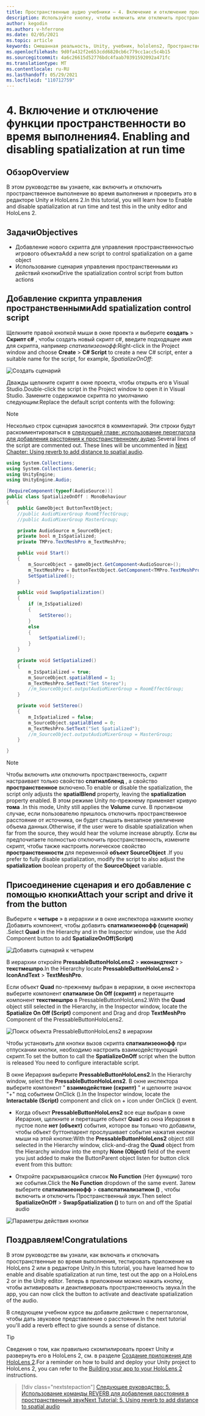 ```yaml
---
title: Пространственные аудио учебники — 4. Включение и отключение пространственного звука во время выполнения
description: Используйте кнопку, чтобы включить или отключить пространственность звука во время выполнения.
author: kegodin
ms.author: v-hferrone
ms.date: 02/05/2021
ms.topic: article
keywords: Смешанная реальность, Unity, учебник, hololens2, Пространственный звук, МРТК, набор средств для смешанной реальности, UWP, Windows 10, ХРТФ, функция передачи, связанная с HEAD, переглагол, Microsoft Спатиализер
ms.openlocfilehash: 9d0fa432f2e653cdd6820cb6c779cc1acc5c4b15
ms.sourcegitcommit: 4a6c26615d52776bdc4faab70391592092a471fc
ms.translationtype: MT
ms.contentlocale: ru-RU
ms.lasthandoff: 05/29/2021
ms.locfileid: "110712759"
---
```

# <a name="4-enabling-and-disabling-spatialization-at-run-time"></a><span data-ttu-id="b9d34-105">4. Включение и отключение функции пространственности во время выполнения</span><span class="sxs-lookup"><span data-stu-id="b9d34-105">4. Enabling and disabling spatialization at run time</span></span>

## <a name="overview"></a><span data-ttu-id="b9d34-106">Обзор</span><span class="sxs-lookup"><span data-stu-id="b9d34-106">Overview</span></span>

<span data-ttu-id="b9d34-107">В этом руководстве вы узнаете, как включить и отключить пространственное выполнение во время выполнения и проверить это в редакторе Unity и HoloLens 2.</span><span class="sxs-lookup"><span data-stu-id="b9d34-107">In this tutorial, you will learn how to Enable and disable spatialization at run time and test this in the unity editor and HoloLens 2.</span></span>

## <a name="objectives"></a><span data-ttu-id="b9d34-108">Задачи</span><span class="sxs-lookup"><span data-stu-id="b9d34-108">Objectives</span></span>

* <span data-ttu-id="b9d34-109">Добавление нового скрипта для управления пространственностью игрового объекта</span><span class="sxs-lookup"><span data-stu-id="b9d34-109">Add a new script to control spatialization on a game object</span></span>
* <span data-ttu-id="b9d34-110">Использование сценария управления пространственными из действий кнопки</span><span class="sxs-lookup"><span data-stu-id="b9d34-110">Drive the spatialization control script from button actions</span></span>

## <a name="add-spatialization-control-script"></a><span data-ttu-id="b9d34-111">Добавление скрипта управления пространственными</span><span class="sxs-lookup"><span data-stu-id="b9d34-111">Add spatialization control script</span></span>

 <span data-ttu-id="b9d34-112">Щелкните правой кнопкой мыши в окне проекта и выберите **создать**  >  **Скрипт c#** , чтобы создать новый скрипт c#, введите подходящее имя для скрипта, например _спатиализеонофф_:</span><span class="sxs-lookup"><span data-stu-id="b9d34-112">Right-click in the Project window and choose **Create** > **C# Script** to create a new C# script, enter a suitable name for the script, for example, _SpatializeOnOff_:</span></span>

![Создать сценарий](images/spatial-audio/spatial-audio-04-section1-step1-1.PNG)

<span data-ttu-id="b9d34-114">Дважды щелкните скрипт в окне проекта, чтобы открыть его в Visual Studio.</span><span class="sxs-lookup"><span data-stu-id="b9d34-114">Double-click the script in the Project window to open it in Visual Studio.</span></span> <span data-ttu-id="b9d34-115">Замените содержимое скрипта по умолчанию следующим:</span><span class="sxs-lookup"><span data-stu-id="b9d34-115">Replace the default script contents with the following:</span></span>

> [!NOTE]
> <span data-ttu-id="b9d34-116">Несколько строк сценария заносятся в комментарий. Эти строки будут раскомментироваться в [следующей главе: использование переглагола для добавления расстояния к пространственному аудио](unity-spatial-audio-ch5.md).</span><span class="sxs-lookup"><span data-stu-id="b9d34-116">Several lines of the script are commented out. These lines will be uncommented in [Next Chapter: Using reverb to add distance to spatial audio](unity-spatial-audio-ch5.md).</span></span>

```c#
using System.Collections;
using System.Collections.Generic;
using UnityEngine;
using UnityEngine.Audio;

[RequireComponent(typeof(AudioSource))]
public class SpatializeOnOff : MonoBehaviour
{
    public GameObject ButtonTextObject;
    //public AudioMixerGroup RoomEffectGroup;
    //public AudioMixerGroup MasterGroup;

    private AudioSource m_SourceObject;
    private bool m_IsSpatialized;
    private TMPro.TextMeshPro m_TextMeshPro;

    public void Start()
    {
        m_SourceObject = gameObject.GetComponent<AudioSource>();
        m_TextMeshPro = ButtonTextObject.GetComponent<TMPro.TextMeshPro>();
        SetSpatialized();
    }

    public void SwapSpatialization()
    {
        if (m_IsSpatialized)
        {
            SetStereo();
        }
        else
        {
            SetSpatialized();
        }
    }

    private void SetSpatialized()
    {
        m_IsSpatialized = true;
        m_SourceObject.spatialBlend = 1;
        m_TextMeshPro.SetText("Set Stereo");
        //m_SourceObject.outputAudioMixerGroup = RoomEffectGroup;
    }

    private void SetStereo()
    {
        m_IsSpatialized = false;
        m_SourceObject.spatialBlend = 0;
        m_TextMeshPro.SetText("Set Spatialized");
        //m_SourceObject.outputAudioMixerGroup = MasterGroup;
    }

}
```

> [!NOTE]
> <span data-ttu-id="b9d34-117">Чтобы включить или отключить пространственность, скрипт настраивает только свойство **спатиалбленд** , а свойство **пространственное** включено.</span><span class="sxs-lookup"><span data-stu-id="b9d34-117">To enable or disable the spatialization, the script only adjusts the **spatialBlend** property, leaving the **spatialization** property enabled.</span></span> <span data-ttu-id="b9d34-118">В этом режиме Unity по-прежнему применяет кривую **тома** .</span><span class="sxs-lookup"><span data-stu-id="b9d34-118">In this mode, Unity still applies the **Volume** curve.</span></span> <span data-ttu-id="b9d34-119">В противном случае, если пользователю пришлось отключить пространственное расстояние от источника, он будет слышать внезапное увеличение объема данных.</span><span class="sxs-lookup"><span data-stu-id="b9d34-119">Otherwise, if the user were to disable spatialization when far from the source, they would hear the volume increase abruptly.</span></span>
> <span data-ttu-id="b9d34-120">Если вы предпочитаете полностью отключить пространственность, измените скрипт, чтобы также настроить логическое свойство **пространственности** для переменной **объект SourceObject** .</span><span class="sxs-lookup"><span data-stu-id="b9d34-120">If you prefer to fully disable spatialization, modify the script to also adjust the **spatialization** boolean property of the **SourceObject** variable.</span></span>

## <a name="attach-your-script-and-drive-it-from-the-button"></a><span data-ttu-id="b9d34-121">Присоединение сценария и его добавление с помощью кнопки</span><span class="sxs-lookup"><span data-stu-id="b9d34-121">Attach your script and drive it from the button</span></span>

<span data-ttu-id="b9d34-122">Выберите « **четыре** » в иерархии и в окне инспектора нажмите кнопку Добавить компонент, чтобы добавить **спатиализеонофф (сценарий)** .</span><span class="sxs-lookup"><span data-stu-id="b9d34-122">Select **Quad** in the Hierarchy and in the Inspector window, use the Add Component button to add **SpatializeOnOff(Script)**</span></span>

![Добавить сценарий к четырем](images/spatial-audio/spatial-audio-04-section2-step1-1.PNG)

<span data-ttu-id="b9d34-124">В иерархии откройте **PressableButtonHoloLens2**  >  **иконандтекст**  >  **текстмешпро**.</span><span class="sxs-lookup"><span data-stu-id="b9d34-124">In the Hierarchy locate **PressableButtonHoloLens2** > **IconAndText** > **TextMeshPro**.</span></span>

<span data-ttu-id="b9d34-125">Если объект **Quad** по-прежнему выбран в иерархии, в окне инспектора выберите компонент **спатиализе On Off (скрипт)** и перетащите компонент **текстмешпро** в PressableButtonHoloLens2.</span><span class="sxs-lookup"><span data-stu-id="b9d34-125">With the **Quad** object still selected in the Hierarchy, in the Inspector window, locate the **Spatialize On Off (Script)** component and Drag and drop **TextMeshPro** Component of the PressableButtonHoloLens2.</span></span>

![Поиск объекта PressableButtonHoloLens2 в иерархии](images/spatial-audio/spatial-audio-04-section2-step1-2.PNG)

<span data-ttu-id="b9d34-127">Чтобы установить для кнопки вызов скрипта **спатиализеонофф** при отпускании кнопки, необходимо настроить взаимодействующий скрипт.</span><span class="sxs-lookup"><span data-stu-id="b9d34-127">To set the button to call the **SpatializeOnOff** script when the button is released You need to configure interactable script.</span></span>

<span data-ttu-id="b9d34-128">В окне Иерархия выберите **PressableButtonHoloLens2**.</span><span class="sxs-lookup"><span data-stu-id="b9d34-128">In the Hierarchy window, select the **PressableButtonHoloLens2**.</span></span> <span data-ttu-id="b9d34-129">В окне инспектора выберите компонент " **взаимодействие (скрипт)** " и щелкните значок "+" под событием OnClick ().</span><span class="sxs-lookup"><span data-stu-id="b9d34-129">In the Inspector window, locate the **Interactable (Script)** component and click on + icon under OnClick () event.</span></span>

* <span data-ttu-id="b9d34-130">Когда объект **PressableButtonHoloLens2** все еще выбран в окне Иерархия, щелкните и перетащите объект **Quad** из окна Иерархия в пустое поле **нет (объект)** события, которое вы только что добавили, чтобы объект буттонпарент прослушивает событие нажатия кнопки мыши на этой кнопке:</span><span class="sxs-lookup"><span data-stu-id="b9d34-130">With the **PressableButtonHoloLens2** object still selected in the Hierarchy window, click-and-drag the **Quad** object from the Hierarchy window into the empty **None (Object)** field of the event you just added to make the ButtonParent object listen for button click event from this button:</span></span>

* <span data-ttu-id="b9d34-131">Откройте раскрывающийся список **No Function** (Нет функции) того же события.</span><span class="sxs-lookup"><span data-stu-id="b9d34-131">Click the **No Function** dropdown of the same event.</span></span> <span data-ttu-id="b9d34-132">Затем выберите **спатиализеонофф**  >  **свапспатиализатион ()** , чтобы включить и отключить Пространственный звук.</span><span class="sxs-lookup"><span data-stu-id="b9d34-132">Then select **SpatializeOnOff** > **SwapSpatialization ()** to turn on and off the Spatial audio</span></span>

![Параметры действия кнопки](images/spatial-audio/spatial-audio-04-section2-step1-3.PNG)

## <a name="congratulations"></a><span data-ttu-id="b9d34-134">Поздравляем!</span><span class="sxs-lookup"><span data-stu-id="b9d34-134">Congratulations</span></span>

<span data-ttu-id="b9d34-135">В этом руководстве вы узнали, как включать и отключать пространственные во время выполнения, тестировать приложение на HoloLens 2 или в редакторе Unity.</span><span class="sxs-lookup"><span data-stu-id="b9d34-135">In this tutorial, you have learned how to enable and disable spatialization at run time, test out the app on a HoloLens 2 or in the Unity editor.</span></span> <span data-ttu-id="b9d34-136">Теперь в приложении можно нажать кнопку, чтобы активировать и деактивировать пространственность звука.</span><span class="sxs-lookup"><span data-stu-id="b9d34-136">In the app, you can now click the button to activate and deactivate spatialization of the audio.</span></span>

<span data-ttu-id="b9d34-137">В следующем учебном курсе вы добавите действие с переглаголом, чтобы дать звуковое представление о расстоянии.</span><span class="sxs-lookup"><span data-stu-id="b9d34-137">In the next tutorial you'll add a reverb effect to give sounds a sense of distance.</span></span>

> [!TIP]
> <span data-ttu-id="b9d34-138">Сведения о том, как правильно скомпилировать проект Unity и развернуть его в HoloLens 2, см. в разделе [Создание приложения для HoloLens 2](mr-learning-base-02.md#building-your-application-to-your-hololens-2).</span><span class="sxs-lookup"><span data-stu-id="b9d34-138">For a reminder on how to build and deploy your Unity project to HoloLens 2, you can refer to the [Building your app to your HoloLens 2](mr-learning-base-02.md#building-your-application-to-your-hololens-2) instructions.</span></span>

> [!div class="nextstepaction"]
> [<span data-ttu-id="b9d34-139">Следующее руководство: 5. Использование команды REVERB для добавления расстояния в пространственный звук</span><span class="sxs-lookup"><span data-stu-id="b9d34-139">Next Tutorial: 5. Using reverb to add distance to spatial audio</span></span>](unity-spatial-audio-ch5.md)
